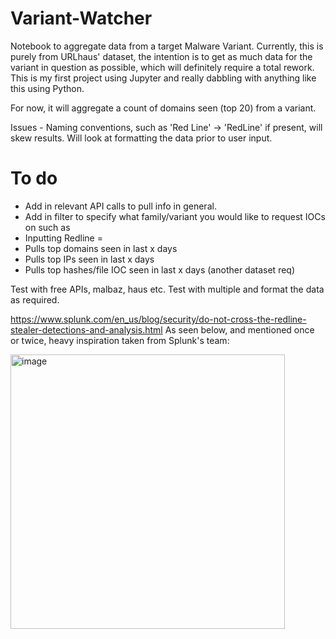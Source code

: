 # Variant-Watcher
Notebook to aggregate data from a target Malware Variant. Currently, this is purely from URLhaus' dataset, the intention is to get as much data for the variant in question as possible, which will definitely require a total rework. This is my first project using Jupyter and really dabbling with anything like this using Python.

For now, it will aggregate a count of domains seen (top 20) from a variant.

Issues - Naming conventions, such as 'Red Line' -> 'RedLine' if present, will skew results. Will look at formatting the data prior to user input.
# To do

- Add in relevant API calls to pull info in general.
- Add in filter to specify what family/variant you would like to request IOCs on such as 
- Inputting Redline = 
-   Pulls top domains seen in last x days
-   Pulls top IPs seen in last x days
-   Pulls top hashes/file IOC seen in last x days (another dataset req)

Test with free APIs, malbaz, haus etc.
Test with multiple and format the data as required.

https://www.splunk.com/en_us/blog/security/do-not-cross-the-redline-stealer-detections-and-analysis.html
As seen below, and mentioned once or twice, heavy inspiration taken from Splunk's team:

<img width="439" alt="image" src="https://github.com/KynanJones0110/Variant-Watcher/assets/71669145/acde6faa-5750-4352-98f0-fa8274382d66">


